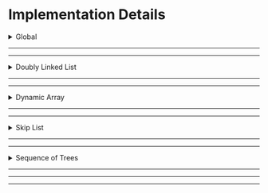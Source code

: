 

# Implementation Details

<details>
<summary>Global</summary>

### Global Implementation

Global types and functions were used to make certain conventions consistent across all the list types.

#### Type: `LENGTH` (`size_t`)
This type is used for values that represent the length of something, whether it be the size of the list, an index, or a counter based on the size/index.

#### Type: `DATA` (`int64_t`)
This type is used for values that represent the data that the list holds.


#### Function: `TEST_elements(list) -> n, seq`
This is used by the Unit Tester to check for correctness against the true raw sequence of `DATA` values of the list (unaffected by reversal flags), WITHOUT using `get` or any other operation.\
For this reason, the implementer must absolutely make sure that it works correctly for any `n` and `seq`, so that there is no confusion on if it's the executed operation that failed, or if it's `TEST_elements` that's the culprit.

#### Function: `TEST_internal(list) -> bool`
This is used by the Unit Tester to check if any internal testing was successful. The implementer of the list can put any test within this function, as long as it returns either `true` or `false` to determine if the test was successful or not.\
For example, the Sequence of Trees implementation tests for the required sequence of k's for each tree to be a concatenation of strictly increasing, and then strictly decreasing types. It will return `false` if it fails to satisfy this test at any point.

#### Function: `TEST_reversed(list) -> bool`
This is used by the Unit Tester to check if the list is reversed. The implementer must return their reversal flag in this function. Since all lists aim for $$O(1)$$ time complexity for `reverse`, this can apply to all lists.

</details>

<hr>
<hr>

<details>
<summary>Doubly Linked List</summary>

## Doubly Linked List

### Summary
`Doubly-linked List` is one of the most common data structures that offers advantages over the others. It is an extension to `Singly-linked List` but instead of being a one-way traversal, doubly-linked List provides a two-way connection from front to back and vice-versa.

<hr>

<details>
<summary>Structs</summary>

#### Struct: `List`
A **doubly-linked list** which is an extension of the singly-linked list with the same pointer referencing to `head` but with additional `tail` which is the leftmost `ListNode` and rightmost `ListNode` respectively.\
The struct also have a field `size` that stores the size `n` of the list.
Lastly, the struct also have a (`boolean`) field `reversed` that flags whether the `reverse` function is called.
This property allows the implementation to have an $O(1)$ worst-case time complexity for its `reverse` operation.

#### Struct: `ListNode`
This represents the doubly-linked list node for the `List`.
It has `left` pointer that references to the previous `ListNode` and `right` pointer which references to the next adjacent `ListNode`.
Moreover, each `ListNode` has its corresponding `DATA` field `val` that stores the value of the said node.

<hr>
</details>

<details>
<summary>Initializer</summary>

### Operation: `MAKE`

#### Helper: `initList()`
It allocates memory for the `List: l` using `malloc()`.\
It initially points `head` and `tail` pointers  to `NULL`. Moreover, it sets `reversed` and `size` to `bool: false` and `LENGTH: 0`  respectively.\
Lastly it returns the initialized `List: l` to the caller.

#### Main: `*make(n, seq) -> list`
This is the main operation of `Make`. It aims to create a working doubly-linked list out of a passed `sequence` with size `n`. 
Returns `List` once passed with arguments and called.

<hr>
</details>

<details>
<summary>Flags/List Info</summary>

### Operation: `reverse(l)`
Reversing a `list` with `n` elements will take time complexity of $O(1)$. Hence, the group found an elegant way of achieving the `reverse`.\
Instead this function will **toggle** the (`boolean`) field in `List` called `reversed`.
It simply flips the `reversed` flag for the other operations to appropriately use, resulting in $O(1)$ worst case time complexity for this operation.\

### Operation: `size(l) -> LENGTH`
It simply returns a `LENGTH` which is the current `size: n` of the `list`.

### Operation: `empty(l) -> bool`
It simply returns `bool` that checks whether the `list` has no elements or has `size == 0`.

<hr>
</details>

<details>
<summary>Getters/Setters</summary>

### Operation: `get(l, i) -> DATA`
This operation traverses the `List` from left to right until the target index `i` is found, returning the `DATA` of the `ListNode` found.

### Operation: `set(l, i, v)`
Similar traversal with the `get(l, i)` operation but instead of returning a `DATA`, it will change the current `value` of the `ListNode` found in the index `i` with `v`.

### Operation: `peek_left(l) -> DATA`
This simply returns the leftmost `DATA` of the `ListNode`.
The leftmost is stored with the help of the `headSentinel`, the _dummy_ nodes at the very front of the `List`.

### Operation: `peek_right(l) -> DATA`
This simply returns the rightmost `DATA` of the `ListNode`.
The rightmost is stored with the help of the `tailSentinel`, the _dummy_ nodes at the very end of the `List`.

<hr>
</details>

<details>
<summary>Insertions/Deletions</summary>

### Operation: `pop_left(l) -> bool`
This operation **deletes** the leftmost `ListNode` of the `List` by disconnecting the `ListNode` at index `i = 0` and reconnecting the `headSentinel` to the `ListNode` adjacent to the leftmost node. This updates the leftmost node.

### Operation: `pop_right(l) -> bool`
This operation **deletes** the rightmost `ListNode` of the `List` by disconnecting the `ListNode` at index `i = 0` and reconnecting the `tailSentinel` to the `ListNode` adjacent to the rightmost node. This updates the rightmost node.

### Operation: `push_left(l, v)`
This operation **insert** a new `ListNode` to the `List` by reconnecting the `headSentinel` to the _newNode_ and pointing the _newNode_ to the current leftmost node. This updates the leftmost node.

### Operation: `push_right(l, v)`
This operation **insert** a new `ListNode` to the `List` by reconnecting the `tailSentinel` to the _newNode_ and pointing the _newNode_ to the current rightmost node. This updates the rightmost node.

<hr>
</details>


<hr>
</details>

<hr>
<hr>

<details>
<summary>Dynamic Array</summary>
TODO
</details>

<hr>
<hr>

<details>
<summary>Skip List</summary>

### Summary

`Skip List` is a unique data structure that is a combination of a `List` and `Linked-list`. With this, it benefits from the advantages of the two data structures. Hence, are the `update` operation of a `Linked-List` with time complexity of $O(1)$ and a search operation of $O(logn)$ from a `List`. Its bottomost level or commonly known as **Level 0** is the `Normal Lane`. `Normal Lane` is just a `Doubly-linked list` that has **all** the elements in list of `size: n` while the levels above it is the `Express Lane` that contains **only the subset** of elements below it.\
`Express Lanes` offers faster travesal given that it skips nodes per level. Its level promotion is dependent on the probability `p` which in our case is `1/2`, flipping **heads** _promotes_ the current node, and flipping **tails** just _maintains_ its current height. 

<hr>

<details>
<summary>Structs</summary>

#### Struct: `SkipList`
Represents the main overarching list for this ADT.\
The bottommost level or the commonly known as the **Level 0** of the `SkipList` is just a `Linked-list` where in our use-case is a `Doubly-linked list`. In addition, **Level 0** contains all elements in the `SkipList` while the succeeding levels above it is the subset of the elements found in **Level 0** varying dependent on the probability `p`.

#### Struct: `SkipNode`
Represents the connected elements in the `SkipList`.\
Each `SkipNode` has `left` pointer that references to the previous **existing node**, if there is no node in the left side then it will be connected to the `headSentinel` instead.\
Its `right` pointer points to the `next` **existing node**, if no node then it will be connected to the `tailSentinel` instead.\
It also has `below` pointer that points to the **existing node** beneath it.\
Moreover, since the sentinels, `headSentinel` and `tailSentinel` are also `SkipNodes` there is an additional field `bool:` `isSentinel` that is set `false` if it is not pertaining to the sentinels and `true` otherwise.\
Lastly, each `SkipNode` have `DATA` field that stores the value of the node, and `LENGTH` field `width` that acts as the offset from left to right.

#### Struct: `Levellist`
Represents a list that stores each `levels` present in the `SkipList`.\
To keep track of the **`HEADER`** (where the `SkipList` starts), it has two _(2)_ pointers that points to the `top` and `bottom`.
`top` level pertains to the topmost level and `bottom` level always pertains to the **Level 0**.

#### Struct: `Level`
It has two _(2)_ pointers `up` and `down` that helps navigates the _succeeding_ and _preceeding_ levels in vertical direction.\
Each levels have `SkipNode` fields `headSentinel` and `tailSentinel` representing the leftmost sentinel and rightmost sentinel respectively.\
It also has field `cachedRightWidth` that stores the width of the right elements given that the _`Indexable Skip-list`_ reads offset from left to right.\ 

#### Struct: `LevelRecordsList`
It stores the `head` and `tail` of a `LevelRecord`.

#### Struct: `LevelRecord`
It is a doubly-linked list that keeps track of the level heights of each `SkipNode`.
It has field `Level` named `topLevel` that stores the highest level achieved by the nodes. 

<hr>
</details>

<details>
<summary>Initializer</summary>

### Operation: `MAKE`
#### Helper: `_capHeight(n) -> LENGTH`
The group decides to dynamically resize the `maxHeight` of the SkipList based on the `size: n`. `_capHeight` will always be called whenever you _insert_ or _delete_ a `SkipNode` from the `SkipList`. To make sure that it satisfies the $$O(\log_2(n))$$, the function will return `(LENGTH)ceil(log2(n))` it has `LENGTH` typecast in order to prevent it from being a `non-integer`. 

> [!NOTE]  
> Recall that the height of a skip list is $$O(\log_2(n))$$.

#### Helper: `_makeNode(v) -> SkipNode`
It initializes the newly created `SkipNode`.\
It allocates memory for the **newNode** and initially points its `right`, `left`, and `below` pointers to **_NULL_**.\
Make also sets the (`boolean`) `isSentinel` default to **false**, while `width` to **0** and `val` to the passed argument `v`.

#### Helper: `_makeLevel() -> Level`
It initializes a new `Level` once called.\
It allocates memory for the **newLevel** and initially points its `up` and `down` pointers to **_NULL_**.\
This also creates new sentinels for the specific level hence, allocating memory to `headSentinel` and `tailSentinel` while initializing its respective pointers.\

#### Helper: `_initSkipList() -> SkipList`
This initializes the `SkipList` proper.\
It allocates memory for the fields `LevelList` and `LevelRecordsList` while also setting its pointers to **_NULL_**.\
It initially sets the values of `leftmost`, `rightmost`, `currHeight`, and `size` to the `LENGTH: 0`. 

#### Main: `make(n, seq) -> SkipList`
This main operation aims to create a `SkipList` from a `sequence` with `size: n`.\
In order to make the `rand()` work in probability for every run, it first calls `srand(time(NULL))` controlling the choice of seed.
It iterates over the sequence and makes use of the function `push_right()` to insert the `SkipNodes` to the `SkipList`.

<hr>
</details>

<details>
<summary>Flags/List Info</summary>

### Operation: `reverse(l)`
Reversing a `list` with `n` elements will take time complexity of $O(1)$. Hence, the group found an elegant way of achieving the `reverse`.\
Instead this function will **toggle** the (`boolean`) field in `SkipList` called `reversed`.
It simply flips the `reversed` flag for the other operations to appropriately use, resulting in $O(1)$ worst case time complexity for this operation.\

### Operation: `size(l) -> LENGTH`
It simply returns a `LENGTH` which is the current `size: n` of the `SkipList`.

### Operation: `empty(l) -> bool`
It simply returns `bool` that checks whether the `SkipList` has no elements or has `size == 0`.

<hr>
</details>

<details>
<summary>Getters/Setters</summary>

### Operation: `GET/SET/PEEK_*`

#### Helper: `_getNode(l, target, fromSet, v) -> SkipNode`
This helper aims to search for the specific `SkipNode` at target index `i`.\
It has two _(2)_ loop iteration:

1. **Sentinel Phase**
- This is the first while loop, it traverses the `SkipList` from `**HEADER**` until it gets out of the non-sentinel `SkipNode`.\

2. **Main Traversal Phase**
- This is the second while loop, once it gets out of the sentinel node, it will start traversing to the `SkipNodes` until the target `i` is found.\

> [WHY?]  
> Q: _"Why do we need the `Sentinel Phase`?"_\
> A: In `Indexable SkipList` we only count the widths of the non-sentinel SkipNodes. Recall that sentinel nodes doesn't represent any meaningful data (can be `INT_MAX`, `INT_MIN`, `-1`, `+-inf`, etc.) and only acts as the "boundary" of a program.

#### Main: `get(l, i) -> DATA`
If $0 \leq i < n$ is not satisfied, then it simply returns $0$.\
It utilizes the `_getNode`, once the `SkipNode` at target `i` is found it would read the `DATA` from it and returns the `val`.

#### Main: `set(l, i, v)`
If $0 \leq i < n$ is not satisfied, then it simply returns $0$.\
It utilizes the `_getNode`, once the `SkipNode` at target `i` is found it would replace the `val` of `SkipNode` with `DATA: v`.

#### Main: `peek_left(l) -> DATA`
This simply returns the leftmost `DATA` of the `SkipNode`. If `reversed` is toggled **ON** it would return the rightmost `DATA` instead.

#### Main: `peek_right(l) -> DATA`
This simply returns the rightmost `DATA` of the `SkipNode`. If `reversed` is toggled **ON** it would return the leftmost `DATA` instead.

<hr>
</details>

<details>
<summary>Insertions/Deletions</summary>

### Operation: `PUSH_*`, `POP_*`

#### Helpers: `_flipCoin() -> bool`
This simulates the flipping of the coin given that it has a probability of `p = frac{1}{2}`. It utilizes `rand()` function, the rand function will get random integer value from the max threshold `RAND_MAX = 2147483647`. the comparison is based off the following:

1. **Heads**
- If `rand() > RAND_MAX / 2` it will return `true`. 
2. **Tails**
- If `rand() <= RAND_MAX / 2` it will return `false`. 

#### Helpers: `_promoteLevel(l, fromRight) -> Level`
Useful helper function that is called whenever inserting `SkipNodes` to the `SkipList`. 

It has while loop that iterates as long as it satisfied the condition: `l->currHeight < l->maxHeight && _flipCoin() == true` since, the skipList aims to make new Level above the current level whenever the flipping of coin lands heads otherwise it just maintains its current level.\
Inside the iteration, it checks first if the current level of the `SkipNode` is the topmost, since you can only _makeLevel whenever your skipNode is at the top. It cannot add between levels. Moreover, it also updates the `cachedRightWidth` whenever promoteLevel is called by `push_right`.

After the first `if` condition it will now go update its pointers and go up to the newly created level. In this level you create newNode that will be inserted just above the current node. 

#### Helpers: `_demoteLevel(l, currLevel, fromRight)`
Unlike the` _promoteLevel` it will do the reverse of promoting the level by pruning the level instead, hence the name.

Once called it starts from **HEADER** and traverse from up to down. It has a condition to check whether the current level is empty or not. If it is empty it will change the pointer of the current level and the next level before freeing the current topmost level, to ensure safety of updating the status of skip-list.

#### Helpers: `_push_left_base(l, v)`
This is the "true" `push_left` operation, unaffected by the `reversed` flag.\
Before inserting the newNode, it undergoes a series of checks to update the variables relating to the `size` and `width` of the `SkipList`\
It updates the maxHeight by calling `_capHeight` given that inserting an element increases the `size: n`.\

Before inserting, we must update the `width` of the leftmost node from **level 0** to the topmost. 

It will restart to **level 0**, and allocate memory for the newNode. Recall that at **level 0** it contains all of the elements hence when inserting you always add first at the **level 0** and the progress up. After inserting newNode to the **level 0** it calls `_promoteLevel` to check whether the newly added node is applicable to increase level or not. After that it will also update the level recorder to track the height attained by the newNode.

#### Helpers: `_push_right_base(l, v)`
A mirror of `_push_right_base`.\
This is the "true" `push_right` operation, unaffected by the `reversed` flag.\
Before inserting the newNode, it undergoes a series of checks to update the variables relating to the `size` and `width` of the `SkipList`\
It updates the maxHeight by calling `_capHeight` given that inserting an element increases the `size: n`.\

Before inserting, we must update the `width` of the rightmost node from **level 0** to the topmost. 

It will restart to **level 0**, and allocate memory for the newNode. Recall that at **level 0** it contains all of the elements hence when inserting you always add first at the **level 0** and the progress up. After inserting newNode to the **level 0** it calls `_promoteLevel` to check whether the newly added node is applicable to increase level or not. After that it will also update the level recorder to track the height attained by the newNode.


#### Helpers: `_pop_left_base(l) -> bool`
This is the "true" `pop_left` operation, unaffected by the `reversed` flag.\
if the `size == 0` or `SkipList` is `empty` then it would immediately return `false` since we cannot pop an empty list. 

Before removing a `SkipNode` from the `SkipList`, the operation checks first and updates necessary variables including `size`. Since, removing an element decreases the size of the list it also calls the `_capHeight` function to dynamically resize. 

After all the necessary updates, we will now call `_demoteLevel` to check whether we can prune the level or not.

After that we will now finally update the `widths` in this case we are decrementing the width for the leftmost node. Finally, returns `true` if successfully popped an element.


#### Helpers: `_pop_right_base(l) -> bool`
A mirror of `_pop_right_base`.
This is the "true" `pop_right` operation, unaffected by the `reversed` flag.\
if the `size == 0` or `SkipList` is `empty` then it would immediately return `false` since we cannot pop an empty list. 

Before removing a `SkipNode` from the `SkipList`, the operation checks first and updates necessary variables including `size`. Since, removing an element decreases the size of the list it also calls the `_capHeight` function to dynamically resize. 

After all the necessary updates, we will now call `_demoteLevel` to check whether we can prune the level or not.

After that we will now finally update the `cachedRightWidth` for the rightmost node. Finally, returns `true` if successfully popped an element.


#### Main: `push_left(list, v)`
Calls `_push_left_base` (or `_push_right_base` if `reversed` flag is enabled.)

#### Main: `push_right(list, v)`
Calls `_push_right_base` (or `_push_left_base` if `reversed` flag is enabled.)

#### Main: `pop_left(list)`
Calls `_pop_left_base` (or `_pop_right_base` if `reversed` flag is enabled.)

#### Main: `pop_right(list)`
Calls `_pop_right_base` (or `_pop_left_base` if `reversed` flag is enabled.)

<hr>
</details>

<hr>
</details>


<hr>
<hr>

<details>
<summary>Sequence of Trees</summary>

## Sequence of Trees

### Summary

The Perfect Binary Trees are represented by the struct PTree, which is a modified Segment Tree-esque data structure with a special property of having implicit bounds. For this reason, I also like to call it a Phantom Segment Tree (Phantom Index-Segment Tree), or PTree for short, as the bounds are only revealed once the list and trees are traversed with get/set operations.

<hr>

<details>
<summary>Structs</summary>

#### Struct: `PTreeList`
Represents the main overarching list for this ADT.\
It is a doubly-linked-list that holds the Perfect Binary Trees, with the `head` and `tail` pointers to a `PTreeListNode`.\
It records the true length of the list `n` (which is also the total number of leaf nodes across all trees.)\
It has a `reversed` (`boolean`) flag which allows it to have $O(1)$ worst case for its `reverse` operation.\
It also holds the `DATA` values `leftmost` and `rightmost`, for $O(1)$ worst case for its `peek_left` and `peek_right` operation. These can be affected by the `set`, `push_*`, `pop_*` operations.

#### Struct: `PTreeListNode`
Represents a simple doubly-linked-list node for `PTreeList`.\
It has pointers to the previous and next `PTreeListNode`.\
It holds a single value `ptree` (`PTree`).

#### Struct: `PTree`
Represents a Perfect Binary Tree.\
It records its own `k` value (its type), and also the `l` for number of leaf nodes it has. Mathematically, $2^k = l$\
It has a pointer to its root `PTreeNode`.

#### Struct: `PTreeNode`
Represents a node of `PTree`.\
It has the discriminator flag `leaf` (`boolean`).\
With `leaf` it uses `union` to determine whether it holds a `DATA` value and nothing else, or only the `left` and `right` pointers to its children, for saving up memory.

<hr>
</details>




<details>
<summary>Initializer</summary>

### Operation: `MAKE`


#### Helper: `_getGreatestPowerOfTwo(number) -> exponent, k`
This helper function aims to get the greatest power of two as well as its exponent, obtainable for a given number without exceeding it. For example, with $n=22$,
its greatest power of two is $2^4==16$, because $2^5=32$ which exceeds it.\
It utilizes bitshifting for quick exponents.

#### Helper: `_constructPTreeNodesFromRange(sequence, offset, lowerBound, upperBound) -> PTreeNode`
A recursive function that constructs a Perfect Binary Tree from the root, with the leaves accurately representing a subsequence of the given sequence.
Once it reaches the leaves, it gets the appropriate value from the sequence, along with `offset` (if it's in a different part of the sequence).\
For example, we have a sequence of

$$\{0, 1, 2, 3, 4, 5, 6, 7, 8, 9, 10, 11\}$$

which is of length $12$.
If we want to get a `PTree` of type $3$ with the leaves from indices $4$ to $11$, then we call the helper function with:

$$\text{lowerBound} = 0$$


$$\text{upperBound} = 7$$

(since the length is $2^3 = 8$). We also specify

$$\text{offset} = 4$$

since the subsequence starts from index $4$.
Then after the recursive calls, the resulting leaves would be

$$\{4, 5, 6, 7, 8, 9, 10, 11\}$$

Then, the caller receives the root node.\
The reason this is by design is that there's no need to have a separate driver code for this recursive function to call the appropriate bounds. Simply always provide $lowerBound = 0$, and then specify $upperBound = 2^k$, and it will immediately start shifting indices and constructing its children without more helper function bloat.

#### Helper: `_constructPTrees(n, seq) -> head, tail`
The point of this helper is to represent `n` as distinct powers of two, from highest to lowest.\
It achieves this by repetitively using `_getGreatestPowerOfTwo` and constructing a `PTree` for each remaining subsequence using `_constructPTreeNodesFromRange`, until it exhausts the entire sequence.
After everything, it gives the caller the appropriate doubly-linked-list from `head` to `tail`.

#### Main: `make(n, seq) -> list`
With these helper functions, `make` can finally construct the list.\
It initializes the members `n`, `reversed`, `leftmost`, and `rightmost` appropriately.\
Then, since the datatype of `LENGTH` is unsigned, it only calls `_constructPTrees` if $n > 0$, and initializes the appropriate `head` and `tail` members.

<hr>
</details>

<details>
<summary>Flags/List Info</summary>


### Operation: `SIZE`
#### Main: `size(list) -> LENGTH`
It simply returns the `n` member of the list, representing its current size.

### Operation: `EMPTY`
#### Main: `empty(list) -> bool`
It returns whether `n` is zero or not.

### Operation: `REVERSE`
#### Main: `reverse(list)`
It simply flips the `reversed` flag for the other operations to appropriately use, resulting in $O(1)$ worst case time complexity for this operation.
<hr>
</details>

<details>
<summary>Getters/Setters</summary>

### Operation: `GET`/`SET`/`PEEK_*`

#### Helper: `_getLeafNodeAtIndex(i) -> node`
The star of the show -- this helper function's goal is to return the appropriate leaf node for a given index `i`.\
Because the nodes themselves don't store their index, the function must calculate for the **"phantom"** index. That is, the function has to manually calculate the "offsets" and bounds themselves. In particular, it keeps track for `lowerBound` and `upperBound`.\
The calculations of these offsets and bounds are only done on the needed nodes instead of every single node in every single tree, so search is brought down to $O(logn)$.\
It utilizes the `l` member of the `PTree` to calculate for offsets along the doubly-linked-list (horizontal) as it traverses from left to right. Then, it shifts the current recorded `lowerBound` and `upperBound` as it traverses down the tree (vertical).\
The appropriate bounds are:

$$\text{LeftChild} = [lowerBound, mid]$$


$$\text{RightChild} = [mid+1, upperBound]$$


So we check if the index is in either one, and update the bounds appropriately.\
Note that this will always either result in a leaf node holding the `DATA` value, or `NULL`.\
And voila, we have found the correct leaf.\
With this helper function, we can now make:

#### Main: `get(list, i) -> DATA`
If $0 \leq i < n$ is not satisfied, then it simply returns $0$.\
It utilizes `_getLeafNodeAtIndex` to get the appropriate node, and returns its `DATA` value.\
The index is affected by the `reversed` flag to correct for reversal.

#### Main: `set(list, i, v)`
If $0 \leq i < n$ is not satisfied, then it simply returns.\
It utilizes `_getLeafNodeAtIndex` to get the appropriate node, and sets its `DATA` value to `v`.\
The index is affected by the `reversed` flag to correct for reversal.\
It also updates `leftmost` or `rightmost`, depending on whether the index rests on $0$ or $n-1$.

#### Main: `peek_left(list) -> DATA`
Returns `leftmost`, or `rightmost` if `reversed` flag is enabled.

#### Main: `peek_right(list) -> DATA`
Returns `rightmost`, or `leftmost` if `reversed` flag is enabled.

<hr>
</details>

<details>
<summary>Insertions/Deletions</summary>

### Operation: `PUSH_*`, `POP_*`

#### Helper: `_constructZeroPTree(v) -> tree`
The purpose of this helper function is to construct a `PTree` of type $0$, with the given `DATA` value as its root (leaf)'s value.\
This is useful for pushing a new value into the list.

#### Helpers:
**`_mergeNonDistinctPTreesToRight(list, start)`**\
**`_mergeNonDistinctPTreesToLeft(list, start)`**

Here we have helper functions for merging non-distinct `PTrees` together, split into two: one for merging to the left, and one for merging to the right.\
`PTrees` are non-distinct if their type `k` is the same, which means they can be combined into one greater power of two, improving the running time of the get/set operations, satisfying the concatenation of a strictly increasing and strictly decreasing sequence of $k$'s, and overall preventing the degenerate representation of $n$ trees of type $0$.\
It is inspired by binomial heap's merge operation.
Given a starting doubly-linked-list node, we proceed to the right (left),
and if our current `PTree`'s type is the same as the next `PTree`, then we construct a third `PTree` containing their two roots as children.
We know that this is of type $k+1$, and contains $l*2$ leaf nodes.\
We immediately stop if the next tree's type is distinct from the current tree, as we know that trees further than it are already distinct and satisfy the required k-concatenation.\
This helper function directly modifies the doubly-linked-list of the main list.

#### Helpers:
**`_cascadeRemovalLeft(list, start) -> subHead, subTail`**\
**`_cascadeRemovalRight(list, start) -> subHead, subTail`**

These are helper functions used by the `pop_*` operations.\
They are pretty much the opposite of the merge operations, split into two: one for cascading the right of the `PTree`, and one for cascading the left.\
We know that only the leftmost (rightmost) leaf of the target `PTree` is the one that needs to be removed.
So, its purpose is to "wrap open" the `PTree` back into a sequence of `PTrees`.\
It does this by snipping off the right (left) subtree and making it its own doubly-linked-list node sub-list.\
Then the other leftover left (right) child is deallocated and removed from the list entirely.
Each successive right (left) subtree is of type $$k-1$$ and $$l/2$$.\
After everything, it gives the caller the appropriate sublist of right-child (left-child) `PTrees`, with its own `subHead` and `subTail`.

#### Helper: `_peekABoo(list)`
A useful helper function for updating the `leftmost`/rightmost value after a modification of the list.\
It is useful for peek_left/peek_right operations.\
It does this by getting the leftmost (rightmost) `PTree` and traversing all the way to the leftmost (rightmost) leaf node, and finally updating the appropriate value.\
It does this for both `leftmost` and `rightmost` in each call.

#### Helper: `_push_left_base(list, v)`
This is the "true" `push_left` operation, unaffected by the `reversed` flag.\
It first calls `_constructZeroPTree` on the `DATA` value `v`, and pushes it to the head (left) of the doubly-linked-list.\
Then, it calls `_mergeNonDistinctPTreesToRight` on the new head of the list, to make sure it satisfies the required k-concatenation.\
Finally, it updates `leftmost` to the new value (and `rightmost` if the new `PTree` is also the tail).


#### Helper: `_push_right_base(list, v)`
A mirror of `_push_left_base`.\
This is the "true" `push_right` operation, unaffected by the `reversed` flag.\
It first calls `_constructZeroPTree` on the `DATA` value `v`, and pushes it to the tail (right) of the doubly-linked-list.\
Then, it calls `_mergeNonDistinctPTreesToLeft` on the new tail of the list, to make sure it satisfies the required k-concatenation.\
Finally, it updates `rightmost` to the new value (and `leftmost` if the new `PTree` is also the head).

#### Helper: `_pop_left_base(list)`
This is the "true" `pop_left` operation, unaffected by the `reversed` flag.\
It first checks if the leftmost `PTree` is of type $0$. If it is, then it simply removes that doubly-linked-list node from the list.\
If not, then it calls `_cascadeRemovalLeft` on the leftmost `PTree`, then pushes the new sublist to the head (left), and then finally calls `_mergeNonDistinctPTreesToRight` to fix any non-distinct types.\
In both cases, it calls `_peekABoo(list)` to update `leftmost` and `rightmost` appropriately.

#### Helper: `_pop_right_base(list)`
A mirror of `_pop_left_base`.\
This is the "true" `pop_right` operation, unaffected by the `reversed` flag.\
It first checks if the rightmost `PTree` is of type $0$. If it is, then it simply removes that doubly-linked-list node from the list.\
If not, then it calls `_cascadeRemovalRight` on the rightmost `PTree`, then pushes the new sublist to the tail (right), and then finally calls `_mergeNonDistinctPTreesToLeft` to fix any non-distinct types.\
In both cases, it calls `_peekABoo(list)` to update `leftmost` and `rightmost` appropriately.


#### Main: `push_left(list, v)`
Calls `_push_left_base` (or `_push_right_base` if `reversed` flag is enabled.)

#### Main: `push_right(list, v)`
Calls `_push_right_base` (or `_push_left_base` if `reversed` flag is enabled.)

#### Main: `pop_left(list)`
Calls `_pop_left_base` (or `_pop_right_base` if `reversed` flag is enabled.)

#### Main: `pop_right(list)`
Calls `_pop_right_base` (or `_pop_left_base` if `reversed` flag is enabled.)



<hr>
</details>




</details>

<hr>
<hr>
<hr>
